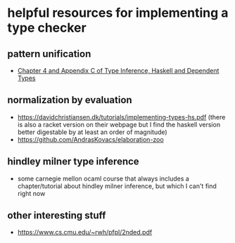 # helpful resources for implementing a type checker

## pattern unification
- [Chapter 4 and Appendix C of Type Inference, Haskell and Dependent Types](https://adam.gundry.co.uk/pub/thesis/thesis-2013-12-03.pdf)

## normalization by evaluation
- https://davidchristiansen.dk/tutorials/implementing-types-hs.pdf (there is also a racket version on their webpage but I find the haskell version better digestable by at least an order of magnitude)
- https://github.com/AndrasKovacs/elaboration-zoo

## hindley milner type inference
- some carnegie mellon ocaml course that always includes a chapter/tutorial about hindley milner inference, but which I can't find right now


## other interesting stuff
- https://www.cs.cmu.edu/~rwh/pfpl/2nded.pdf
